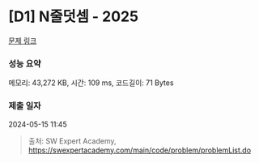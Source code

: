 # [D1] N줄덧셈 - 2025 

[문제 링크](https://swexpertacademy.com/main/code/problem/problemDetail.do?contestProbId=AV5QFZtaAscDFAUq) 

### 성능 요약

메모리: 43,272 KB, 시간: 109 ms, 코드길이: 71 Bytes

### 제출 일자

2024-05-15 11:45



> 출처: SW Expert Academy, https://swexpertacademy.com/main/code/problem/problemList.do